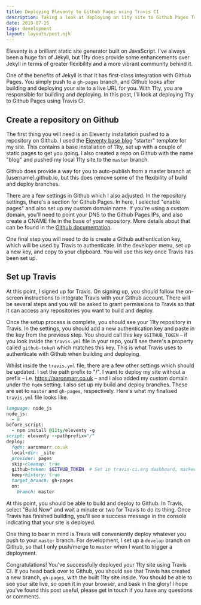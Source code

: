 ```yaml
---
title: Deploying Eleventy to Github Pages using Travis CI
description: Taking a look at deploying an 11ty site to Github Pages Travis CI
date: 2019-07-25
tags: development
layout: layouts/post.njk
---
```

Eleventy is a brilliant static site generator built on JavaScript. I've always been a huge fan of Jekyll, but 11ty does provide some enhancements over Jekyll in terms of greater flexibility and a more vibrant community behind it.

One of the benefits of Jekyll is that it has first-class integration with Github Pages. You simply push to a `gh-pages` branch, and Github looks after building and deploying your site to a live URL for you. With 11ty, you are responsible for building and deploying. In this post, I'll look at deploying 11ty to Github Pages using Travis CI.

## Create a repository on Github

The first thing you will need is an Eleventy installation pushed to a repository on Github. I used the [Eleventy base blog](https://github.com/11ty/eleventy-base-blog) "starter" template for my site. This contains a base installation of 11ty, set up with a couple of static pages to get you going. I also created a repo on Github with the name "blog" and pushed my local 11ty site to the `master` branch. 

<aside>Github does provide a way for you to auto-publish from a master branch at [username].github.io, but this does remove some of the flexibility of build and deploy branches.</aside>

There are a few settings in Github which I also adjusted. In the repository settings, there's a section for Github Pages. In here, I selected "enable pages" and also set up my custom domain name. If you're using a custom domain, you'll need to point your DNS to the Github Pages IPs, and also create a CNAME file in the base of your repository. More details about that can be found in the [Github documentation](https://help.github.com/en/articles/using-a-custom-domain-with-github-pages).

One final step you will need to do is create a Github authentication key, which will be used by Travis to authenticate. In the developer menu, set up a new key, and copy to your clipboard. You will use this key once Travis has been set up.

## Set up Travis

At this point, I signed up for Travis. On signing up, you should follow the on-screen instructions to integrate Travis with your Github account. There will be several steps and you will be asked to grant permissions to Travis so that it can access any repositories you want to build and deploy.

Once the setup process is complete, you should see your 11ty repository in Travis. In the settings, you should add a new authentication key and paste in the key from the previous step. You should call this key `$GITHUB_TOKEN` – if you look inside the `travis.yml` file in your repo, you'll see there's a property called `github-toke`n which matches this key. This is what Travis uses to authenticate with Github when building and deploying.

Whilst inside the `travis.yml` file, there are a few other settings which should be updated. I set the path prefix to "/". I want to deploy my site without a prefix – i.e. https://aaronmarr.co.uk – and I also added my custom domain under the `fqdn` setting.  I also set up my build and deploy branches. These are set to `master` and `gh-pages`, respectively. Here's what my finalised `travis.yml` file looks like.

```ruby
language: node_js
node_js:
  - 8
before_script:
  - npm install @11ty/eleventy -g
script: eleventy --pathprefix="/"
deploy:
  fqdn: aaronmarr.co.uk
  local-dir: _site
  provider: pages
  skip-cleanup: true
  github-token: $GITHUB_TOKEN  # Set in travis-ci.org dashboard, marked secure
  keep-history: true
  target_branch: gh-pages
  on:
    branch: master
```

At this point, you should be able to build and deploy to Github. In Travis, select "Build Now" and wait a minute or two for Travis to do its thing. Once Travis has finished building, you'll see a success message in the console indicating that your site is deployed.

One thing to bear in mind is Travis will conveniently deploy whatever you push to your `master` branch. For development, I set up a `develop` branch on Github, so that I only push/merge to `master` when I want to trigger a deployment.

Congratulations! You've successfully deployed your 11ty site using Travis CI. If you head back over to Github, you should see that Travis has created a new branch, `gh-pages`, with the built 11ty site inside. You should be able to see your site live, so open it in your browser, and bask in the glory! I hope you've found this post useful, please get in touch if you have any questions or comments.
